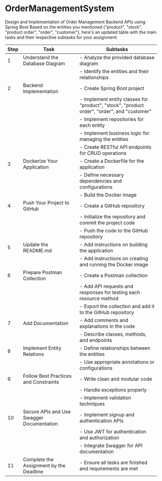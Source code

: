# OrderManagementSystem
Design and Implementation of Order Management Backend APIs using Spring Boot
Based on the entities you mentioned ("product", "stock", "product order", "order", "customer"), here's an updated table with the main tasks and their respective subtasks for your assignment:

| Step | Task                                      | Subtasks                                                                                    |
|------|-------------------------------------------|---------------------------------------------------------------------------------------------|
| 1    | Understand the Database Diagram           | - Analyze the provided database diagram                                                     |
|      |                                           | - Identify the entities and their relationships                                             |
| 2    | Backend Implementation                    | - Create Spring Boot project                                                                |
|      |                                           | - Implement entity classes for "product", "stock", "product order", "order", and "customer" |
|      |                                           | - Implement repositories for each entity                                                    |
|      |                                           | - Implement business logic for managing the entities                                        |
|      |                                           | - Create RESTful API endpoints for CRUD operations                                          |
| 3    | Dockerize Your Application                | - Create a Dockerfile for the application                                                   |
|      |                                           | - Define necessary dependencies and configurations                                          |
|      |                                           | - Build the Docker image                                                                    |
| 4    | Push Your Project to GitHub               | - Create a GitHub repository                                                                |
|      |                                           | - Initialize the repository and commit the project code                                     |
|      |                                           | - Push the code to the GitHub repository                                                    |
| 5    | Update the README.md                      | - Add instructions on building the application                                              |
|      |                                           | - Add instructions on creating and running the Docker image                                 |
| 6    | Prepare Postman Collection                | - Create a Postman collection                                                               |
|      |                                           | - Add API requests and responses for testing each resource method                           |
|      |                                           | - Export the collection and add it to the GitHub repository                                 |
| 7    | Add Documentation                         | - Add comments and explanations in the code                                                 |
|      |                                           | - Describe classes, methods, and endpoints                                                  |
| 8    | Implement Entity Relations                | - Define relationships between the entities                                                 |
|      |                                           | - Use appropriate annotations or configurations                                             |
| 9    | Follow Best Practices and Constraints     | - Write clean and modular code                                                              |
|      |                                           | - Handle exceptions properly                                                                |
|      |                                           | - Implement validation techniques                                                           |
| 10   | Secure APIs and Use Swagger Documentation | - Implement signup and authentication APIs                                                  |
|      |                                           | - Use JWT for authentication and authorization                                              |
|      |                                           | - Integrate Swagger for API documentation                                                   |
| 11   | Complete the Assignment by the Deadline   | - Ensure all tasks are finished and requirements are met                                    |
